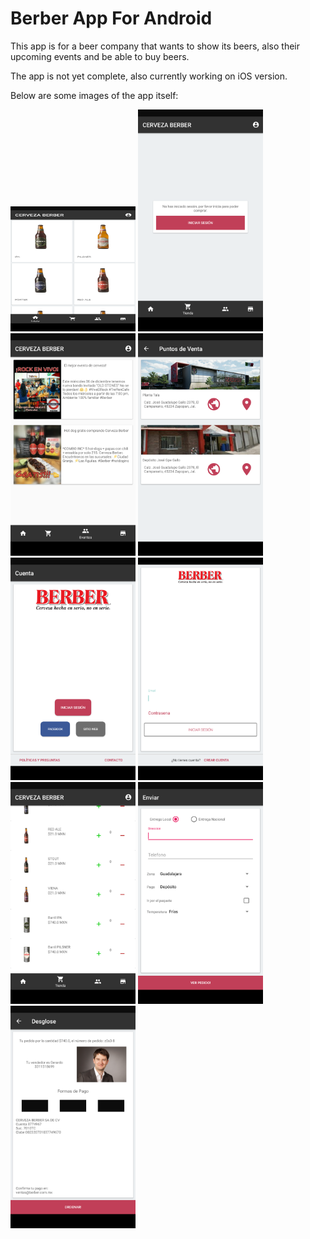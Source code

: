 Berber App For Android
==

This app is for a beer company that wants to show its beers, also their upcoming events and be able to buy beers.

The app is not yet complete, also currently working on iOS version.

Below are some images of the app itself:

<img src="images/home.png" alt="Account" style="width: 200px; height: 200px"/>
<img src="images/store_not_loggedin.png" alt="Account" style="width: 200px;"/>
<br>
<img src="images/events.png" alt="Account" style="width: 200px;"/>
<img src="images/sellingpoints.png" alt="Account" style="width: 200px;"/>
<br>
<img src="images/account.png" alt="Account" style="width: 200px;"/>
<img src="images/signin.png" alt="Account" style="width: 200px;"/>
<br>
<img src="images/store_loggedin.png" alt="Account" style="width: 200px;"/>
<img src="images/send.png" alt="Account" style="width: 200px;"/>
<br>
<img src="images/summary.png" alt="Account" style="width: 200px;"/>
<br>

